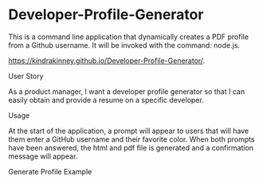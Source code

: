 # Developer-Profile-Generator

This is a command line application that dynamically creates a PDF profile from a Github username.  It will be invoked with the command: node.js. 

https://kindrakinney.github.io/Developer-Profile-Generator/.


User Story 

As a product manager, I want a developer profile generator so that I can easily obtain and provide a resume on a specific developer. 

Usage 

At the start of the application, a prompt will appear to users that will have them enter a GitHub username and their favorite color.  When both prompts have been answered, the html and pdf file is generated and a confirmation message will appear.














Generate Profile Example 

